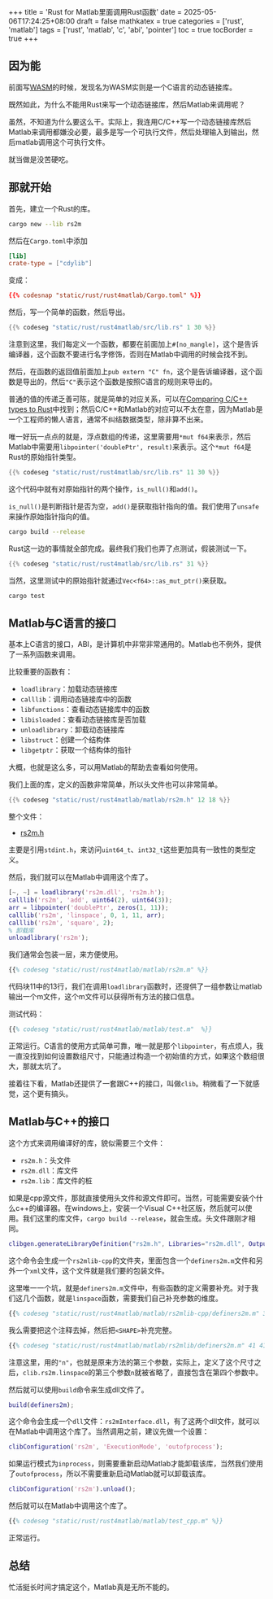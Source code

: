 +++
title = 'Rust for Matlab里面调用Rust函数'
date = 2025-05-06T17:24:25+08:00
draft = false
mathkatex = true
categories = ['rust', 'matlab']
tags = ['rust', 'matlab', 'c', 'abi', 'pointer']
toc = true
tocBorder = true
+++

## 因为能

前面写[WASM](/posts/rust/maze-wasm-in-rust/)的时候，发现名为WASM实则是一个C语言的动态链接库。

既然如此，为什么不能用Rust来写一个动态链接库，然后Matlab来调用呢？

虽然，不知道为什么要这么干。实际上，我连用C/C++写一个动态链接库然后Matlab来调用都嫌没必要，最多是写一个可执行文件，然后处理输入到输出，然后matlab调用这个可执行文件。

就当做是没苦硬吃。

## 那就开始

首先，建立一个Rust的库。

```bash
cargo new --lib rs2m
```

然后在`Cargo.toml`中添加

```toml
[lib]
crate-type = ["cdylib"]
```

变成：

```toml
{{% codesnap "static/rust/rust4matlab/Cargo.toml" %}}
```

然后，写一个简单的函数，然后导出。

```rust
{{% codeseg "static/rust/rust4matlab/src/lib.rs" 1 30 %}}
```

注意到这里，我们每定义一个函数，都要在前面加上`#[no_mangle]`，这个是告诉编译器，这个函数不要进行名字修饰，否则在Matlab中调用的时候会找不到。

然后，在函数的返回值前面加上`pub extern "C" fn`，这个是告诉编译器，这个函数是导出的，然后`"C"`表示这个函数是按照C语言的规则来导出的。

普通的值的传递乏善可陈，就是简单的对应关系，可以在[Comparing C/C++ types to Rust](<https://locka99.gitbooks.io/a-guide-to-porting-c-to-rust/content/features_of_rust/types.html>)中找到；然后C/C++和Matlab的对应可以不太在意，因为Matlab是一个工程师的懒人语言，通常不纠结数据类型，除非算不出来。

唯一好玩一点点的就是，浮点数组的传递，这里需要用`*mut f64`来表示，然后Matlab中需要用`libpointer('doublePtr', result)`来表示。这个`*mut f64`是Rust的原始指针类型。

```rust
{{% codeseg "static/rust/rust4matlab/src/lib.rs" 11 30 %}}
```

这个代码中就有对原始指针的两个操作，`is_null()`和`add()`。

`is_null()`是判断指针是否为空，`add()`是获取指针指向的值。我们使用了`unsafe`来操作原始指针指向的值。

```bash
cargo build --release
```

Rust这一边的事情就全部完成。最终我们我们也弄了点测试，假装测试一下。

```rust
{{% codeseg "static/rust/rust4matlab/src/lib.rs" 31 %}}
```

当然，这里测试中的原始指针就通过`Vec<f64>::as_mut_ptr()`来获取。

```bash
cargo test
```

## Matlab与C语言的接口

基本上C语言的接口，ABI，是计算机中非常非常通用的。Matlab也不例外，提供了一系列函数来调用。

比较重要的函数有：

- `loadlibrary`：加载动态链接库
- `calllib`：调用动态链接库中的函数
- `libfunctions`：查看动态链接库中的函数
- `libisloaded`：查看动态链接库是否加载
- `unloadlibrary`：卸载动态链接库
- `libstruct`：创建一个结构体
- `libgetptr`：获取一个结构体的指针

大概，也就是这么多，可以用Matlab的帮助去查看如何使用。

我们上面的库，定义的函数非常简单，所以头文件也可以非常简单。

```C
{{% codeseg "static/rust/rust4matlab/matlab/rs2m.h" 12 18 %}}
```

整个文件：

- [rs2m.h](/rust/rust4matlab/matlab/rs2m.h)

主要是引用`stdint.h`，来访问`uint64_t`、`int32_t`这些更加具有一致性的类型定义。

然后，我们就可以在Matlab中调用这个库了。

```matlab
[~, ~] = loadlibrary('rs2m.dll', 'rs2m.h'); 
calllib('rs2m', 'add', uint64(2), uint64(3));
arr = libpointer('doublePtr', zeros(1, 11));
calllib('rs2m', 'linspace', 0, 1, 11, arr);
calllib('rs2m', 'square', 2);
% 卸载库
unloadlibrary('rs2m');
```

我们通常会包装一层，来方便使用。

```matlab
{{% codeseg "static/rust/rust4matlab/matlab/rs2m.m" %}}
```

代码块11中的13行，我们在调用`loadlibrary`函数时，还提供了一组参数让matlab输出一个m文件，这个m文件可以获得所有方法的接口信息。

测试代码：

```matlab
{{% codeseg "static/rust/rust4matlab/matlab/test.m"  %}}
```

正常运行。C语言的使用方式简单可靠，唯一就是那个`libpointer`，有点烦人，我一直没找到如何设置数组尺寸，只能通过构造一个初始值的方式，如果这个数组很大，那就太坑了。

接着往下看，Matlab还提供了一套跟C++的接口，叫做`clib`。稍微看了一下就感觉，这个更有搞头。

## Matlab与C++的接口

这个方式来调用编译好的库，貌似需要三个文件：

- `rs2m.h`：头文件
- `rs2m.dll`：库文件
- `rs2m.lib`：库文件的桩

如果是cpp源文件，那就直接使用头文件和源文件即可。当然，可能需要安装个什么c++的编译器。在windows上，安装一个Visual C++社区版，然后就可以使用。我们这里的库文件，`cargo build --release`，就会生成。头文件跟刚才相同。

```matlab
clibgen.generateLibraryDefinition("rs2m.h", Libraries="rs2m.dll", OutputFolder="rs2mlib-cpp");
```

这个命令会生成一个`rs2mlib-cpp`的文件夹，里面包含一个`definers2m.m`文件和另外一个`xml`文件，这个文件就是我们要的包装文件。

这里唯一一个坑，就是`definers2m.m`文件中，有些函数的定义需要补充。对于我们这几个函数，就是`linspace`函数，需要我们自己补充参数的维度。

```matlab
{{% codeseg "static/rust/rust4matlab/matlab/rs2mlib-cpp/definers2m.m" 31 43 %}}
```

我么需要把这个注释去掉，然后把`<SHAPE>`补充完整。

```matlab
{{% codeseg "static/rust/rust4matlab/matlab/rs2mlib/definers2m.m" 41 41 %}}
```

注意这里，用的`"n"`，也就是原来方法的第三个参数，实际上，定义了这个尺寸之后，`clib.rs2m.linspace`的第三个参数`n`就被省略了，直接包含在第四个参数中。

然后就可以使用`build`命令来生成dll文件了。

```matlab
build(definers2m);      
```

这个命令会生成一个`dll`文件：`rs2mInterface.dll`，有了这两个dll文件，就可以在Matlab中调用这个库了。当然调用之前，建议先做一个设置：

```matlab
clibConfiguration('rs2m', 'ExecutionMode', 'outofprocess');
```

如果运行模式为`inprocess`，则需要重新启动Matlab才能卸载该库，当然我们使用了`outofprocess`，所以不需要重新启动Matlab就可以卸载该库。

```matlab
clibConfiguration('rs2m').unload();
```

然后就可以在Matlab中调用这个库了。

```matlab
{{% codeseg "static/rust/rust4matlab/matlab/test_cpp.m" %}}
```

正常运行。

## 总结

忙活挺长时间才搞定这个，Matlab真是无所不能的。
